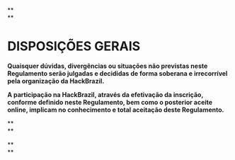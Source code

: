 **  
**

# **DISPOSIÇÕES GERAIS**



**Quaisquer dúvidas, divergências ou situações não previstas neste Regulamento serão julgadas e decididas de forma soberana e irrecorrível pela organização da HackBrazil.**

**A participação na HackBrazil, através da efetivação da inscrição, conforme definido neste Regulamento, bem como o posterior aceite online, implicam no conhecimento e total aceitação deste Regulamento.**

**  
**

**  
**

